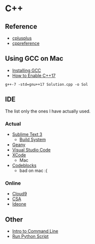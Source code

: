 # C++

## Reference

 * [cplusplus](http://www.cplusplus.com/reference/)
 * [cppreference](http://en.cppreference.com/w/)

## Using GCC on Mac 

  * [Installing GCC](http://www-scf.usc.edu/~csci104/20142/installation/gccmac.html)
  * [How to Enable C++17](https://stackoverflow.com/questions/39091173/how-to-enable-c17-on-mac)
  
```
g++-7 -std=gnu++17 Solution.cpp -o Sol
```

## IDE

The list only the ones I have actually used.

### Actual

 * [Sublime Text 3](https://www.sublimetext.com/)
   * [Build System](https://stackoverflow.com/questions/23789410/how-to-edit-sublime-text-build-settings)
 * [Geany](https://www.geany.org/)
 * [Visual Studio Code](https://code.visualstudio.com/)
 * [XCode](https://developer.apple.com/xcode/)
   * Mac
 * [Codeblocks](http://www.codeblocks.org/)
   * bad on mac :(

### Online

 * [Cloud9](https://c9.io/)
 * [CSA](https://csacademy.com/workspace/)
 * [Ideone](http://ideone.com/)

## Other

 * [Intro to Command Line](http://blog.teamtreehouse.com/introduction-to-the-mac-os-x-command-line)
 * [Run Python Script](https://stackoverflow.com/questions/7855996/cant-run-python-py-files-from-terminal-on-mac)
